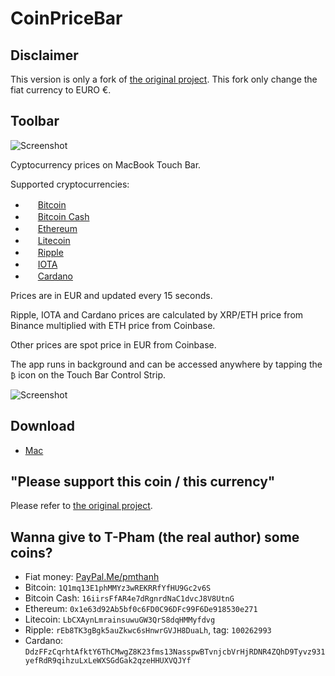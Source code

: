 # CoinPriceBar

## Disclaimer

This version is only a fork of [the original project](https://github.com/T-Pham/CoinPriceBar). 
This fork only change the fiat currency to EURO €.

## Toolbar

![Screenshot](https://github.com/T-Pham/CoinPriceBar/blob/master/Screenshots/screenshot.png?raw=true)

Cyptocurrency prices on MacBook Touch Bar.

Supported cryptocurrencies:

- <img src="https://github.com/cjdowner/cryptocurrency-icons/blob/master/128/color/btc.png?raw=true" width="16px"/> [Bitcoin](https://support.binance.com/hc/en-us/articles/115000494172)
- <img src="https://github.com/theantnest/Bitcoin-Cash-Green-Art/blob/master/BCC%20Round%20Icon/BCC%20Round%20Icon%20RGBA%20(128px%20Favicon).png?raw=true" width="16px"/> [Bitcoin Cash](https://support.binance.com/hc/en-us/articles/115000922291)
- <img src="https://github.com/cjdowner/cryptocurrency-icons/blob/master/128/color/eth.png?raw=true" width="16px"/> [Ethereum](https://support.binance.com/hc/en-us/articles/115000499311)
- <img src="https://github.com/cjdowner/cryptocurrency-icons/blob/master/128/color/ltc.png?raw=true" width="16px"/> [Litecoin](https://support.binance.com/hc/en-us/articles/115000499011)
- <img src="https://github.com/cjdowner/cryptocurrency-icons/blob/master/128/color/xrp.png?raw=true" width="16px"/> [Ripple](https://support.binance.com/hc/en-us/articles/115002544232)
- <img src="https://github.com/cjdowner/cryptocurrency-icons/blob/master/128/color/miota.png?raw=true" width="16px"/> [IOTA](https://support.binance.com/hc/en-us/articles/115001835032)
- <img src="https://github.com/cjdowner/cryptocurrency-icons/blob/master/128/color/ada.png?raw=true" width="16px"/> [Cardano](https://support.binance.com/hc/en-us/articles/115003098651)

Prices are in EUR and updated every 15 seconds.

Ripple, IOTA and Cardano prices are calculated by XRP/ETH price from Binance multiplied with ETH price from Coinbase.

Other prices are spot price in EUR from Coinbase.

The app runs in background and can be accessed anywhere by tapping the `₿` icon on the Touch Bar Control Strip.

![Screenshot](https://github.com/T-Pham/CoinPriceBar/blob/master/Screenshots/record.gif?raw=true)

## Download

- [Mac](https://github.com/Th3Mouk/CoinPriceBar/releases/download/1.4/CoinPriceBar.app.zip)

## "Please support this coin / this currency"

Please refer to [the original project](https://github.com/T-Pham/CoinPriceBar).

## Wanna give to T-Pham (the real author) some coins?

- Fiat money: [PayPal.Me/pmthanh](https://www.paypal.me/pmthanh)
- Bitcoin: `1Q1mq13E1phMMYz3wREKRRfYfHU9Gc2v6S`
- Bitcoin Cash: `16iirsFfAR4e7dRgnrdNaC1dvcJ8V8UtnG`
- Ethereum: `0x1e63d92Ab5bf0c6FD0C96DFc99F6De918530e271`
- Litecoin: `LbCXAynLmrainsuwuGW3QrS8dqHMMyfdvg`
- Ripple: `rEb8TK3gBgk5auZkwc6sHnwrGVJH8DuaLh`, tag: `100262993`
- Cardano: `DdzFFzCqrhtAfktY6ThCMwgZ8K23fms13NasspwBTvnjcbVrHjRDNR4ZQhD9Tyvz931yefRdR9qihzuLxLeWXSGdGak2qzeHHUXVQJYf`

